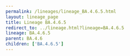 ```yaml
---
permalink: /lineages/lineage_BA.4.6.5.html
layout: lineage_page
title: Lineage BA.4.6.5
redirect_to: ../lineage.html?lineage=BA.4.6.5
lineage: BA.4.6.5
parent: BA.4.6
children: ['BA.4.6.5']
---
```

